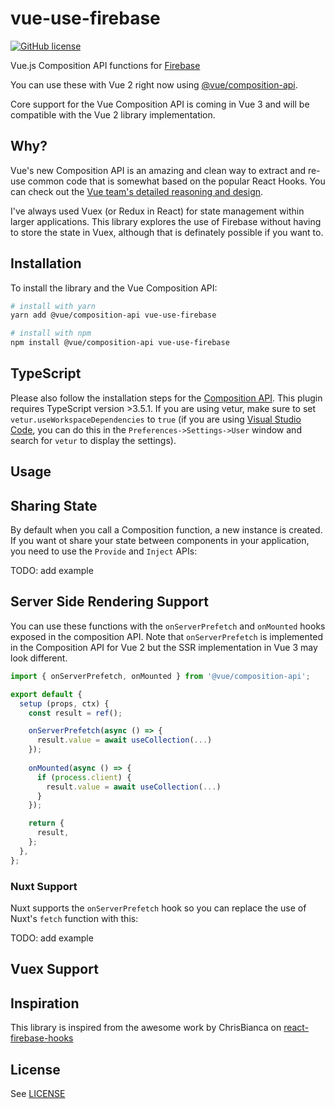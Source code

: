 # vue-use-firebase

[![GitHub license](https://img.shields.io/github/license/mikestokes/vue-use-firebase?style=flat-square)](https://github.com/mikestokes/vue-use-firebase/blob/master/LICENSE)

Vue.js Composition API functions for [Firebase](https://firebase.google.com)

You can use these with Vue 2 right now using [@vue/composition-api](https://github.com/vuejs/composition-api).

Core support for the Vue Composition API is coming in Vue 3 and will be compatible with the Vue 2 library implementation.

## Why?
Vue's new Composition API is an amazing and clean way to extract and re-use common code that is somewhat based on the popular React Hooks. You can check out the [Vue team's detailed reasoning and design](https://vue-composition-api-rfc.netlify.com/).

I've always used Vuex (or Redux in React) for state management within larger applications. This library explores the use of Firebase without having to store the state in Vuex, although that is definately possible if you want to.

## Installation
To install the library and the Vue Composition API:

```bash
# install with yarn
yarn add @vue/composition-api vue-use-firebase

# install with npm
npm install @vue/composition-api vue-use-firebase
```

## TypeScript
Please also follow the installation steps for the [Composition API](https://github.com/vuejs/composition-api). This plugin requires TypeScript version >3.5.1. If you are using vetur, make sure to set ``vetur.useWorkspaceDependencies`` to ``true`` (if you are using [Visual Studio Code](https://code.visualstudio.com/), you can do this in the ``Preferences->Settings->User`` window and search for ``vetur`` to display the settings).

## Usage


## Sharing State
By default when you call a Composition function, a new instance is created. If you want ot share your state between components in your application, you need to use the ``Provide`` and ``Inject`` APIs:

TODO: add example

## Server Side Rendering Support
You can use these functions with the ``onServerPrefetch`` and ``onMounted`` hooks exposed in the composition API. Note that ``onServerPrefetch`` is implemented in the Composition API for Vue 2 but the SSR implementation in Vue 3 may look different.

```typescript
import { onServerPrefetch, onMounted } from '@vue/composition-api';

export default {
  setup (props, ctx) {
    const result = ref();

    onServerPrefetch(async () => {
      result.value = await useCollection(...)
    });
    
    onMounted(async () => {
      if (process.client) {
        result.value = await useCollection(...)
      }
    });

    return {
      result,
    };
  },
};
```

### Nuxt Support
Nuxt supports the ``onServerPrefetch`` hook so you can replace the use of Nuxt's ``fetch`` function with this: 

TODO: add example

## Vuex Support

## Inspiration
This library is inspired from the awesome work by ChrisBianca on [react-firebase-hooks](https://github.com/CSFrequency/react-firebase-hooks)

## License
See [LICENSE](LICENSE)
